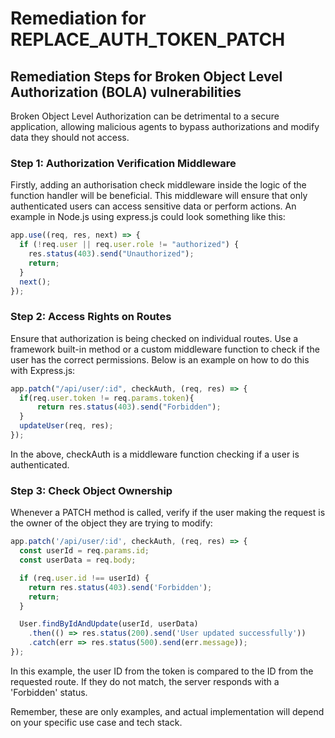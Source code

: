 # Remediation for REPLACE_AUTH_TOKEN_PATCH

## Remediation Steps for Broken Object Level Authorization (BOLA) vulnerabilities

Broken Object Level Authorization can be detrimental to a secure application, allowing malicious agents to bypass authorizations and modify data they should not access. 

### Step 1: Authorization Verification Middleware

Firstly, adding an authorisation check middleware inside the logic of the function handler will be beneficial. This middleware will ensure that only authenticated users can access sensitive data or perform actions. An example in Node.js using express.js could look something like this:

```javascript
app.use((req, res, next) => {
  if (!req.user || req.user.role != "authorized") {
    res.status(403).send("Unauthorized");
    return;
  }
  next();
});
```

### Step 2: Access Rights on Routes

Ensure that authorization is being checked on individual routes. Use a framework built-in method or a custom middleware function to check if the user has the correct permissions. Below is an example on how to do this with Express.js:

```javascript
app.patch("/api/user/:id", checkAuth, (req, res) => {
  if(req.user.token != req.params.token){
      return res.status(403).send("Forbidden");
  }
  updateUser(req, res);
});
```
In the above, checkAuth is a middleware function checking if a user is authenticated.

### Step 3: Check Object Ownership

Whenever a PATCH method is called, verify if the user making the request is the owner of the object they are trying to modify:
```javascript
app.patch('/api/user/:id', checkAuth, (req, res) => {
  const userId = req.params.id;
  const userData = req.body;

  if (req.user.id !== userId) {
    return res.status(403).send('Forbidden');
    return;
  }

  User.findByIdAndUpdate(userId, userData)
    .then(() => res.status(200).send('User updated successfully'))
    .catch(err => res.status(500).send(err.message));
});
```
In this example, the user ID from the token is compared to the ID from the requested route. If they do not match, the server responds with a 'Forbidden' status. 

Remember, these are only examples, and actual implementation will depend on your specific use case and tech stack.